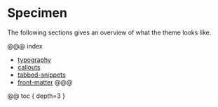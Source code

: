 # Specimen

The following sections gives an overview of what the theme looks like.

@@@ index
 - [typography](typography.md)
 - [callouts](callouts.md)
 - [tabbed-snippets](tabbed-snippets.md)
 - [front-matter](front-matter.md)
@@@

@@ toc { depth=3 }
